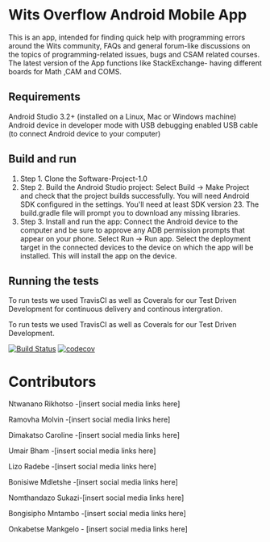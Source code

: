 # Wits Overflow Android Mobile App

This is an app, intended for finding quick help with programming errors around the Wits community,
FAQs and general forum-like discussions on the topics of programming-related issues, bugs and CSAM
related courses. The latest version of the App functions like StackExchange- having different boards
for Math ,CAM and COMS.

## Requirements

Android Studio 3.2+ (installed on a Linux, Mac or Windows machine)
Android device in developer mode with USB debugging enabled USB cable (to connect Android device to
your computer)

## Build and run

1. Step 1. Clone the Software-Project-1.0
2. Step 2. Build the Android Studio project:
   Select Build -> Make Project and check that the project builds successfully. You will need
   Android SDK configured in the settings. You'll need at least SDK version 23. The build.gradle
   file will prompt you to download any missing libraries.
3. Step 3. Install and run the app:
   Connect the Android device to the computer and be sure to approve any ADB permission prompts that
   appear on your phone. Select Run -> Run app. Select the deployment target in the connected
   devices to the device on which the app will be installed. This will install the app on the
   device.

## Running the tests
To run tests we used TravisCI as well as Coverals for our Test Driven Development for continuous delivery and continous intergration. 

To run tests we used TravisCI as well as Coverals for our Test Driven Development.

[![Build Status](https://app.travis-ci.com/Bonisiwe/wits-overflow.svg?branch=main)](https://app.travis-ci.com/Bonisiwe/wits-overflow)
[![codecov](https://codecov.io/gh/Bonisiwe/wits-overflow/branch/main/graph/badge.svg?token=Q4FIUY0ZKU)](https://codecov.io/gh/Bonisiwe/wits-overflow)
# Contributors

Ntwanano Rikhotso -[insert social media links here]

Ramovha Molvin -[insert social media links here]

Dimakatso Caroline -[insert social media links here]

Umair Bham -[insert social media links here]

Lizo Radebe -[insert social media links here]

Bonisiwe Mdletshe -[insert social media links here]

Nomthandazo Sukazi-[insert social media links here]

Bongisipho Mntambo -[insert social media links here]

Onkabetse Mankgelo - [insert social media links here]

